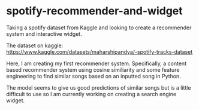 # spotify-recommender-and-widget
Taking a spotify dataset from Kaggle and looking to create a recommender system and interactive widget.

The dataset on kaggle: https://www.kaggle.com/datasets/maharshipandya/-spotify-tracks-dataset

Here, I am creating my first recommender system. Specifically, a content based recommender system using cosine similiarity and some feature engineering to find similar songs based on an inputted song in Python.

The model seems to give us good predictions of similar songs but is a little difficult to use so I am currently working on creating a search engine widget.

